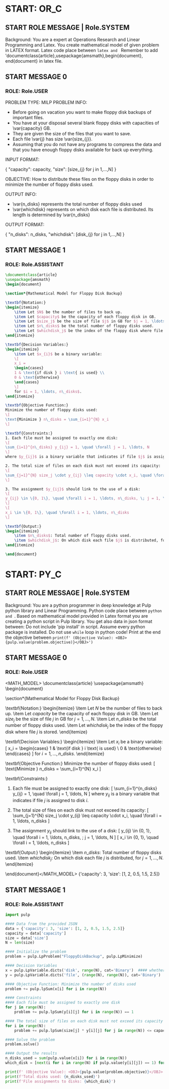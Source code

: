 # START: OR_C 
## START ROLE MESSAGE | Role.SYSTEM 
Background: You are a expert at Operations Research and Linear Programming and Latex. You create mathematical model of given problem in LATEX format. Latex code place between ```latex and ``` Remember to add 'documentclass{article},usepackage{amsmath},begin{document}, end{document} in latex file. 
## START MESSAGE 0 
### ROLE: Role.USER
<DESCRIPTION>
PROBLEM TYPE: MILP
PROBLEM INFO:

- Before going on vacation you want to make floppy disk backups of important files. 
- You have at your disposal several blank floppy disks with capacities of \var{capacity} GB. 
- They are given the size of the files that you want to save.
- Each file \var{j} has size \var{size_{j}}.
- Assuming that you do not have any programs to compress the data and that you have enough floppy disks available for back up everything.

INPUT FORMAT:

{
	"capacity": capacity,
	"size": [size_{j} for j in 1,...,N]
}

OBJECTIVE: How to distribute these files on the floppy disks in order to minimize the number of floppy disks used.

OUTPUT INFO:

- \var{n_disks} represents the total number of floppy disks used
- \var{whichdisk} represents on which disk each file is distributed. Its length is determined by \var{n_disks}

OUTPUT FORMAT:

{
	"n_disks": n_disks,
	"whichdisk": [disk_{j} for j in 1,...,N]
}
</DESCRIPTION>


## START MESSAGE 1 
### ROLE: Role.ASSISTANT
```latex
\documentclass{article}
\usepackage{amsmath}
\begin{document}

\section*{Mathematical Model for Floppy Disk Backup}

\textbf{Notation:}
\begin{itemize}
    \item Let $N$ be the number of files to back up.
    \item Let $capacity$ be the capacity of each floppy disk in GB.
    \item Let $size_j$ be the size of file $j$ in GB for $j = 1, \ldots, N$.
    \item Let $n\_disks$ be the total number of floppy disks used.
    \item Let $whichdisk_j$ be the index of the floppy disk where file $j$ is stored.
\end{itemize}

\textbf{Decision Variables:}
\begin{itemize}
    \item Let $x_{i}$ be a binary variable:
    \[
    x_i = 
    \begin{cases} 
    1 & \text{if disk } i \text{ is used} \\
    0 & \text{otherwise}
    \end{cases}
    \]
    for $i = 1, \ldots, n\_disks$.
\end{itemize}

\textbf{Objective Function:}
Minimize the number of floppy disks used:
\[
\text{Minimize } n\_disks = \sum_{i=1}^{N} x_i
\]

\textbf{Constraints:}
1. Each file must be assigned to exactly one disk:
\[
\sum_{i=1}^{n\_disks} y_{ij} = 1, \quad \forall j = 1, \ldots, N
\]
where $y_{ij}$ is a binary variable that indicates if file $j$ is assigned to disk $i$.

2. The total size of files on each disk must not exceed its capacity:
\[
\sum_{j=1}^{N} size_j \cdot y_{ij} \leq capacity \cdot x_i, \quad \forall i = 1, \ldots, n\_disks
\]

3. The assignment $y_{ij}$ should link to the use of a disk:
\[
y_{ij} \in \{0, 1\}, \quad \forall i = 1, \ldots, n\_disks, \; j = 1, \ldots, N
\]
\[
x_i \in \{0, 1\}, \quad \forall i = 1, \ldots, n\_disks
\]

\textbf{Output:}
\begin{itemize}
    \item $n\_disks$: Total number of floppy disks used.
    \item $whichdisk_j$: On which disk each file $j$ is distributed, for $j = 1, \ldots, N$.
\end{itemize}

\end{document}
```

# START: PY_C 
## START ROLE MESSAGE | Role.SYSTEM 
Background: You are a python programmer in deep knowledge at Pulp python library and Linear Programming. Python code place between ```python and ```. Based on mathematical model provided in Latex format you are creating a python script in Pulp library. You get also data in json format between: <DATA></DATA> Do not include 'pip install' in script. Assume every python package is installed. Do not use `while` loop in python code! Print at the end the objective between <OBJ></OBJ> `print(f' (Objective Value): <OBJ>{pulp.value(problem.objective)}</OBJ>')` 
## START MESSAGE 0 
### ROLE: Role.USER
<MATH_MODEL>
\documentclass{article}
\usepackage{amsmath}
\begin{document}

\section*{Mathematical Model for Floppy Disk Backup}

\textbf{Notation:}
\begin{itemize}
    \item Let $N$ be the number of files to back up.
    \item Let $capacity$ be the capacity of each floppy disk in GB.
    \item Let $size_j$ be the size of file $j$ in GB for $j = 1, \ldots, N$.
    \item Let $n\_disks$ be the total number of floppy disks used.
    \item Let $whichdisk_j$ be the index of the floppy disk where file $j$ is stored.
\end{itemize}

\textbf{Decision Variables:}
\begin{itemize}
    \item Let $x_{i}$ be a binary variable:
    \[
    x_i = 
    \begin{cases} 
    1 & \text{if disk } i \text{ is used} \\
    0 & \text{otherwise}
    \end{cases}
    \]
    for $i = 1, \ldots, n\_disks$.
\end{itemize}

\textbf{Objective Function:}
Minimize the number of floppy disks used:
\[
\text{Minimize } n\_disks = \sum_{i=1}^{N} x_i
\]

\textbf{Constraints:}
1. Each file must be assigned to exactly one disk:
\[
\sum_{i=1}^{n\_disks} y_{ij} = 1, \quad \forall j = 1, \ldots, N
\]
where $y_{ij}$ is a binary variable that indicates if file $j$ is assigned to disk $i$.

2. The total size of files on each disk must not exceed its capacity:
\[
\sum_{j=1}^{N} size_j \cdot y_{ij} \leq capacity \cdot x_i, \quad \forall i = 1, \ldots, n\_disks
\]

3. The assignment $y_{ij}$ should link to the use of a disk:
\[
y_{ij} \in \{0, 1\}, \quad \forall i = 1, \ldots, n\_disks, \; j = 1, \ldots, N
\]
\[
x_i \in \{0, 1\}, \quad \forall i = 1, \ldots, n\_disks
\]

\textbf{Output:}
\begin{itemize}
    \item $n\_disks$: Total number of floppy disks used.
    \item $whichdisk_j$: On which disk each file $j$ is distributed, for $j = 1, \ldots, N$.
\end{itemize}

\end{document}</MATH_MODEL>
<DATA>
{'capacity': 3, 'size': [1, 2, 0.5, 1.5, 2.5]}</DATA>


## START MESSAGE 1 
### ROLE: Role.ASSISTANT
```python
import pulp

#### Data from the provided JSON
data = {'capacity': 3, 'size': [1, 2, 0.5, 1.5, 2.5]}
capacity = data['capacity']
size = data['size']
N = len(size)

#### Initialize the problem
problem = pulp.LpProblem("FloppyDiskBackup", pulp.LpMinimize)

#### Decision Variables
x = pulp.LpVariable.dicts('disk', range(N), cat='Binary')  #### whether a disk is used
y = pulp.LpVariable.dicts('file', (range(N), range(N)), cat='Binary')  #### file assignment to disks

#### Objective Function: Minimize the number of disks used
problem += pulp.lpSum(x[i] for i in range(N))

#### Constraints
#### Each file must be assigned to exactly one disk
for j in range(N):
    problem += pulp.lpSum(y[i][j] for i in range(N)) == 1

#### The total size of files on each disk must not exceed its capacity
for i in range(N):
    problem += pulp.lpSum(size[j] * y[i][j] for j in range(N)) <= capacity * x[i]

#### Solve the problem
problem.solve()

#### Output the results
n_disks_used = sum(pulp.value(x[i]) for i in range(N))
which_disk = [next(i for i in range(N) if pulp.value(y[i][j]) == 1) for j in range(N)]

print(f' (Objective Value): <OBJ>{pulp.value(problem.objective)}</OBJ>')
print(f'Total disks used: {n_disks_used}')
print(f'File assignments to disks: {which_disk}')
```

